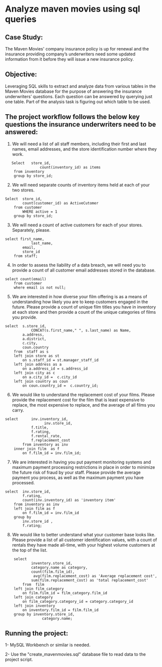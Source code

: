 
# Analyze maven movies using sql queries

## Case Study:
The Maven Movies' company insurance policy is up for renewal and the insurance providing company’s underwriters need some updated information from it before they will issue a new insurance policy.

## Objective:
Leveraging SQL skills to extract and analyze data from various tables in the Maven Movies database for the purpose of answering the insurance underwriters’ questions. Each question can be answered by querying just one table. Part of the analysis task is figuring out which table to be used.

## The project workflow follows the below key questions the insurance underwriters need to be answered:

1. We will need a list of all staff members, including their first and last names, email addresses, and the store identification number where they work.
```
   Select   store_id,
		        count(inventory_id) as items 
	from inventory 
	group by store_id;
  ```
2. We will need separate counts of inventory items held at each of your two stores.
```
Select  store_id,
      	count(customer_id) as ActiveCutomer
  	from customer
		WHERE active = 1
	group by store_id;
```
3. We will need a count of active customers for each of your stores. Separately, please.
```
select first_name,
		    last_name,
        email,
        store_id
	from staff;
```
4. In order to assess the liability of a data breach, we will need you to provide a count of all customer email addresses stored in the database.
```
select count(email)
	from customer
    where email is not null;
```
5. We are interested in how diverse your film offering is as a means of understanding how likely you are to keep customers engaged in the future. Please provide a count of unique film titles you have in inventory at each store and then provide a count of the unique categories of films you provide.
```
select  s.store_id,
		    CONCAT(s.first_name," ", s.last_name) as Name,
        a.address,
        a.district,
        c.city,
        coun.country
	from  staff as s
    left join store as st
		on s.staff_id = st.manager_staff_id 
    left join address as a
		on a.address_id = s.address_id
	left join city as c
		on a.city_id =  c.city_id
    left join country as coun
		on coun.country_id =  c.country_id;
```
6. We would like to understand the replacement cost of your films. Please provide the replacement cost for the film that is least expensive to replace, the most expensive to replace, and the average of all films you carry.
```
select      inv.inventory_id,
			      inv.store_id,
            f.title,
            f.rating,
            f.rental_rate,
			f.replacement_cost
		from inventory as inv
	inner join film  as f
		on f.film_id = inv.film_id;
```
7. We are interested in having you put payment monitoring systems and maximum payment processing restrictions in place in order to minimize the future risk of fraud by your staff. Please provide the average payment you process, as well as the maximum payment you have processed.
```
select  inv.store_id,
        f.rating,
        count(inv.inventory_id) as 'inventory item'
	from inventory as inv
	left join film as f
		on f.film_id = inv.film_id
	group by 
		inv.store_id ,
		f.rating;
```
8. We would like to better understand what your customer base looks like. Please provide a list of all customer identification values, with a count of rentals they have made all-time, with your highest volume customers at the top of the list.
```
    select 
			inventory.store_id,
			category.name as category, 
			count(film.film_id),
			 avg(film.replacement_cost) as 'Average replacement cost',
			sum(film.replacement_cost) as 'total replacement_cost'
		from  film
    left join film_category
		on film.film_id = film_category.film_id
	left join category
		on film_category.category_id = category.category_id
	left join inventory
		on inventory.film_id = film.film_id
	group by inventory.store_id,
			     category.name;
```
## Running the project:
1- MySQL Workbench or similar is needed. 

2- Use the "create_mavenmovies.sql" database file to read data to the project script.
